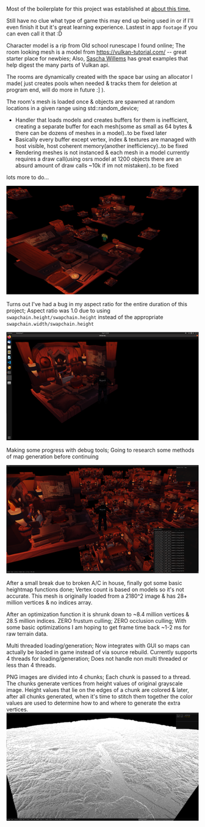 Most of the boilerplate for this project was established at <a href='https://github.com/lukeymoo/mv/tree/440b7d80a350951a198a85682adc2c3e45cc5e1e'>about this time.</a>

Still have no clue what type of game this may end up being used in or if I'll even finish it but it's great learning experience.
Lastest in app `footage` if you can even call it that :D

Character model is a rip from Old school runescape I found online; The room looking mesh is a model from https://vulkan-tutorial.com/ -- great starter place for newbies; Also, <a href='https://github.com/SaschaWillems/'>Sascha Willems</a> has great examples that help digest the many parts of Vulkan api.

The rooms are dynamically created with the space bar using an allocator I made( just creates pools when needed & tracks them for deletion at program end, will do more in future :] ).

The room's mesh is loaded once & objects are spawned at random locations in a given range using std::random_device;

- Handler that loads models and creates buffers for them is inefficient, creating a separate buffer for each mesh(some as small as 64 bytes & there can be dozens of meshes in a model)..to be fixed later
- Basically every buffer except vertex, index & textures are managed with host visible, host coherent memory(another inefficiency)..to be fixed
- Rendering meshes is not instanced & each mesh in a model currently requires a draw call(using osrs model at 1200 objects there are an absurd amount of draw calls ~10k if im not mistaken)..to be fixed

lots more to do...

![snapshot](https://raw.githubusercontent.com/lukeymoo/mv/development/snapshots/Screenshot%20from%202021-05-04%2002-36-47.png)

Turns out I've had a bug in my aspect ratio for the entire duration of this project; Aspect ratio was 1.0 due to using `swapchain.height/swapchain.height`
instead of the appropriate `swapchain.width/swapchain.height`

![Lastest snapshot](https://raw.githubusercontent.com/lukeymoo/mv/main/snapshots/Screenshot%20from%202021-05-15%2001-08-24.png)

Making some progress with debug tools; Going to research some methods of map generation before continuing

![Dev Tools](https://raw.githubusercontent.com/lukeymoo/mv/development/snapshots/Screenshot%20from%202021-05-17%2003-56-49.png)

After a small break due to broken A/C in house, finally got some basic heightmap functions done;
Vertex count is based on models so it's not accurate. This mesh is originally loaded from a 2180^2 image & has 28+ million vertices & no indices array.

After an optimization function it is shrunk down to ~8.4 million vertices & 28.5 million indices.
ZERO frustum culling; ZERO occlusion culling; With some basic optimizations I am hoping to get frame time back ~1-2 ms for raw terrain data.

Multi threaded loading/generation; Now integrates with GUI so maps can actually be loaded in game instead of via source rebuild.
Currently supports 4 threads for loading/generation; Does not handle non multi threaded or less than 4 threads.

PNG images are divided into 4 chunks; Each chunk is passed to a thread. The chunks generate vertices from height values of original grayscale image.
Height values that lie on the edges of a chunk are colored & later, after all chunks generated, when it's time to stitch them together the color values
are used to determine how to and where to generate the extra vertices.
![Terrain Loading](https://raw.githubusercontent.com/lukeymoo/mv/development/snapshots/Screenshot%20from%202021-05-29%2003-22-48.png)
